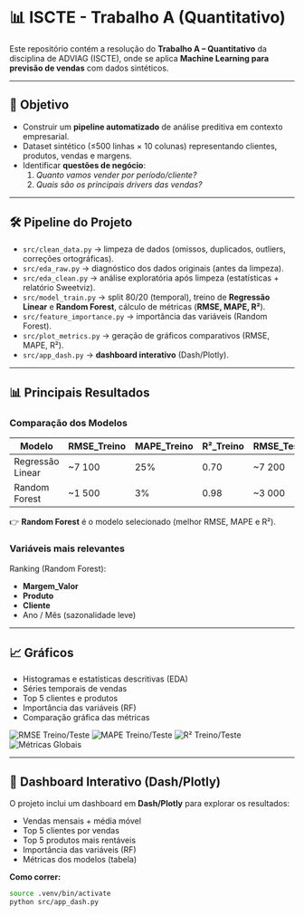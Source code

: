 # 📊 ISCTE - Trabalho A (Quantitativo)

Este repositório contém a resolução do **Trabalho A – Quantitativo** da disciplina de ADVIAG (ISCTE), onde se aplica **Machine Learning para previsão de vendas** com dados sintéticos.

---

## 🎯 Objetivo
- Construir um **pipeline automatizado** de análise preditiva em contexto empresarial.  
- Dataset sintético (≤500 linhas × 10 colunas) representando clientes, produtos, vendas e margens.  
- Identificar **questões de negócio**:  
   1. *Quanto vamos vender por período/cliente?*  
   2. *Quais são os principais drivers das vendas?*  

---

## 🛠️ Pipeline do Projeto

- `src/clean_data.py` → limpeza de dados (omissos, duplicados, outliers, correções ortográficas).  
- `src/eda_raw.py` → diagnóstico dos dados originais (antes da limpeza).  
- `src/eda_clean.py` → análise exploratória após limpeza (estatísticas + relatório Sweetviz).  
- `src/model_train.py` → split 80/20 (temporal), treino de **Regressão Linear** e **Random Forest**, cálculo de métricas (**RMSE, MAPE, R²**).  
- `src/feature_importance.py` → importância das variáveis (Random Forest).  
- `src/plot_metrics.py` → geração de gráficos comparativos (RMSE, MAPE, R²).  
- `src/app_dash.py` → **dashboard interativo** (Dash/Plotly).

---

## 📊 Principais Resultados

### Comparação dos Modelos
| Modelo             | RMSE_Treino | MAPE_Treino | R²_Treino | RMSE_Teste | MAPE_Teste | R²_Teste |
|--------------------|-------------|-------------|-----------|------------|------------|----------|
| Regressão Linear   | ~7 100      | 25%         | 0.70      | ~7 200     | 26%        | 0.70     |
| Random Forest      | ~1 500      | 3%          | 0.98      | ~3 000     | 7%         | 0.93     |

👉 **Random Forest** é o modelo selecionado (melhor RMSE, MAPE e R²).

### Variáveis mais relevantes
Ranking (Random Forest):
- **Margem_Valor**  
- **Produto**  
- **Cliente**  
- Ano / Mês (sazonalidade leve)

---

## 📈 Gráficos

- Histogramas e estatísticas descritivas (EDA)  
- Séries temporais de vendas  
- Top 5 clientes e produtos  
- Importância das variáveis (RF)  
- Comparação gráfica das métricas

![RMSE Treino/Teste](reports/plot_rmse_treino_teste.png)
![MAPE Treino/Teste](reports/plot_mape_treino_teste.png)
![R² Treino/Teste](reports/plot_r2_treino_teste.png)
![Métricas Globais](reports/plot_metricas_globais.png)

---

## 🧭 Dashboard Interativo (Dash/Plotly)

O projeto inclui um dashboard em **Dash/Plotly** para explorar os resultados:

- Vendas mensais + média móvel  
- Top 5 clientes por vendas  
- Top 5 produtos mais rentáveis  
- Importância das variáveis (RF)  
- Métricas dos modelos (tabela)

**Como correr:**
```bash
source .venv/bin/activate
python src/app_dash.py
```